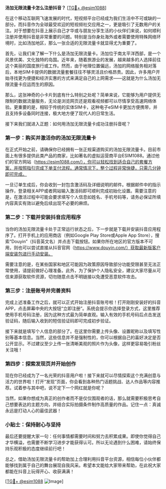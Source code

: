**汤加无限流量卡怎么注册抖音？** [[TG💪+ @esim1088](https://t.me/s/esim1088)]

在这个移动互联网飞速发展的时代，短视频平台已经成为我们生活中不可或缺的一部分。而抖音作为全球最受欢迎的短视频社交应用之一，更是吸引了无数用户的关注。对于想要在抖音上展示自己才华或与朋友分享生活的小伙伴们来说，如何顺利注册并使用抖音是非常重要的问题。特别是当你身处海外或者需要使用特殊网络环境时，比如汤加地区，那么一张合适的无限流量卡就显得尤为重要了。

首先，让我们来了解一下什么是汤加无限流量卡。汤加位于南太平洋西部，是一个风景优美、文化独特的岛国。近年来，随着旅游业的发展，越来越多的人选择前往这个美丽的国度旅行或工作。然而，由于地理位置偏远，汤加的网络服务相对落后，本地SIM卡提供的数据流量套餐往往不够灵活且价格昂贵。因此，许多用户开始寻找更为便捷和经济实惠的方式来满足自己的上网需求——这就是为什么汤加无限流量卡应运而生的原因。

那么，这张神奇的小卡片到底有什么特别之处呢？简单来说，它能够为用户提供无限制的数据流量服务，无论是浏览网页还是观看视频都可以尽情享受高速网络体验。更重要的是，相较于传统的实体SIM卡，这种电子eSIM卡更加方便携带，并且支持多设备同时连接，极大地方便了现代人的日常生活。

接下来我们就进入正题：如何用汤加无限流量卡成功注册抖音呢？

### 第一步：购买并激活你的汤加无限流量卡

在正式开始之前，请确保你已经拥有一张正规渠道购买的汤加无限流量卡。目前市面上有很多提供此类产品的商家，比如著名的虚拟运营商平台ESIM1088。通过他们的官方网站（https://esim1088.com/），你可以轻松找到适合自己的套餐方案，并按照指引完成下单支付流程。通常情况下，整个过程非常快捷，只需几分钟即可完成。

一旦订单生成后，你会收到一封包含激活码及详细说明的邮件。根据邮件中的指示操作，登录相关APP或者网站输入激活码即可顺利完成初始化设置。需要注意的是，在激活过程中可能会要求填写个人信息如姓名、手机号码等，请务必保证所填内容真实有效以避免后续出现不必要的麻烦。

### 第二步：下载并安装抖音应用程序

当你的汤加无限流量卡处于正常运行状态之后，下一步就是下载并安装抖音应用程序了。打开手机上的应用商店（例如Google Play Store或Apple App Store），搜索“Douyin”（抖音英文名）并点击下载按钮。如果你所在地区的官方版本不可用，则也可以尝试直接从抖音官网（https://www.douyin.com/）获取最新版客户端安装包进行手动安装。

需要注意的是，在某些国家和地区可能因为政策原因导致部分功能受限甚至无法正常使用，请提前做好心理准备。此外，为了保护个人隐私安全，建议大家尽量从可信来源获取软件资源，切勿随意点击不明链接以免遭受恶意软件攻击。

### 第三步：注册账号并完善资料

完成上述准备工作之后，就可以正式开始注册抖音账号啦！打开刚刚安装好的抖音APP，点击屏幕中央的大按钮“立即注册”。系统会提示你选择登录方式，这里推荐使用手机号码注册，因为这种方式最为简单直观。输入有效的手机号码后点击发送验证码，随后输入收到的短信验证码即可完成初步验证。

接下来就是填写个人信息的部分了。在这里你需要上传头像、设置昵称以及填写性别等基本信息。当然，这些信息并不是强制性的，你可以根据自己的喜好决定是否公开显示。不过建议至少上传一张清晰美观的照片作为头像，这样更容易吸引粉丝关注哦！

### 第四步：探索发现页并开始创作

现在你已经成为了一名光荣的抖音用户啦！接下来就可以尽情探索这个充满创意与活力的世界啦！打开“发现”页面，你会看到各种热门话题挑战、达人作品等内容推荐。试着参与其中吧，说不定下一个网红就是你呢？

当然，如果你想成为真正的创作者而不是仅仅围观者的话，那么就需要积极思考自己想要表达的主题方向，并结合实际拍摄条件制作高质量的作品。记住一点：真诚永远是打动人心的最佳武器！

### 小贴士：保持耐心与坚持

最后还要提醒大家一句：任何事情都需要时间和努力去积累成果。即使你觉得自己才华横溢，也需要不断学习进步才能获得认可。所以无论遇到什么困难，请始终保持乐观积极的态度继续前行吧！

总之，借助汤加无限流量卡的帮助加上合理利用抖音平台资源，相信每位小伙伴都能够找到属于自己的舞台展现自我风采。希望本文能给大家带来帮助，在此祝大家都能在抖音上玩得开心、收获满满！

[[TG💪+ @esim1088](https://t.me/s/esim1088) ![Image](https://i.postimg.cc/4NQfJmqS/Snipaste-2025-05-13-00-14-12.png)]